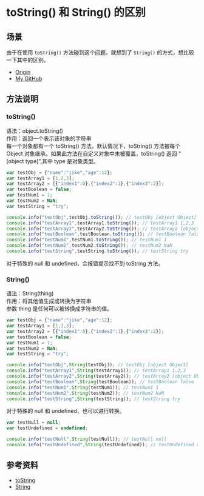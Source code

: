 # toString() 和 String() 的区别
## 场景
由于在使用 `toString()` 方法碰到这个[问题][url-issue-13]，就想到了 `String()` 的方式，想比较一下其中的区别。


- [Origin][url-origin]
- [My GitHub][url-my-github]

## 方法说明
### toString()
语法：object.toString() <br />
作用：返回一个表示该对象的字符串 <br />
每一个对象都有一个 toString() 方法。默认情况下，toString() 方法被每个 Object 对象继承。如果此方法在自定义对象中未被覆盖，toString() 返回 "[object type]",其中 type 是对象类型。
```javascript
var testObj = {"name":"jike","age":12};
var testArray1 = [1,2,3];
var testArray2 = [{"index1":0},{"index2":1},{"index3":2}];
var testBoolean = false;
var testNum1 = 1;
var testNum2 = NaN;
var testString = "try";

console.info("testObj",testObj.toString()); // testObj [object Object]
console.info("testArray1",testArray1.toString()); // testArray1 1,2,3
console.info("testArray2",testArray2.toString()); // testArray2 [object Object],[object Object],[object Object]
console.info("testBoolean",testBoolean.toString()); // testBoolean false
console.info("testNum1",testNum1.toString()); // testNum1 1
console.info("testNum2",testNum2.toString()); // testNum2 NaN
console.info("testString",testString.toString()); // testString try
```
对于特殊的 null 和 undefined，会报错提示找不到 toString 方法。

### String()
语法：String(thing) <br />
作用：将其他值生成或转换为字符串 <br />
参数 thing 是任何可以被转换成字符串的值。
```javascript
var testObj = {"name":"jike","age":12};
var testArray1 = [1,2,3];
var testArray2 = [{"index1":0},{"index2":1},{"index3":2}];
var testBoolean = false;
var testNum1 = 1;
var testNum2 = NaN;
var testString = "try";

console.info("testObj",String(testObj)); // testObj [object Object]
console.info("testArray1",String(testArray1)); // testArray1 1,2,3
console.info("testArray2",String(testArray2)); // testArray2 [object Object],[object Object],[object Object]
console.info("testBoolean",String(testBoolean)); // testBoolean false
console.info("testNum1",String(testNum1)); // testNum1 1
console.info("testNum2",String(testNum2)); // testNum2 NaN
console.info("testString",String(testString)); // testString try
```
对于特殊的 null 和 undefined，也可以进行转换。
```javascript
var testNull = null;
var testUndefined = undefined;

console.info("testNull",String(testNull)); // testNull null
console.info("testUndefined",String(testUndefined)); // testUndefined undefined
```

## 参考资料
- [toString](https://developer.mozilla.org/en-US/docs/Web/JavaScript/Reference/Global_Objects/Object/toString)
- [String](https://developer.mozilla.org/en-US/docs/Web/JavaScript/Reference/Global_Objects/String)


[url-issue-13]:https://github.com/XXHolic/segment/issues/13



[url-origin]:https://github.com/XXHolic/segment/issues/14
[url-my-github]:https://github.com/XXHolic

[url-origin]:https://github.com/XXHolic/segment/issues/14
[url-my-github]:https://github.com/XXHolic